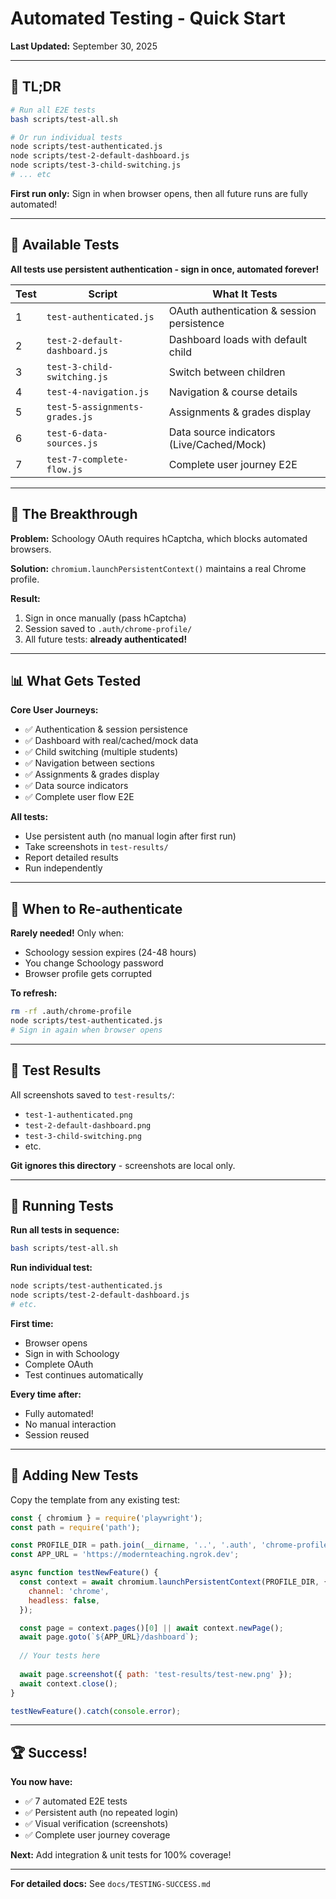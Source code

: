 # Automated Testing - Quick Start

**Last Updated:** September 30, 2025

---

## 🚀 TL;DR

```bash
# Run all E2E tests
bash scripts/test-all.sh

# Or run individual tests
node scripts/test-authenticated.js
node scripts/test-2-default-dashboard.js
node scripts/test-3-child-switching.js
# ... etc
```

**First run only:** Sign in when browser opens, then all future runs are fully automated!

---

## 🧪 Available Tests

**All tests use persistent authentication - sign in once, automated forever!**

| Test | Script | What It Tests |
|------|--------|---------------|
| 1 | `test-authenticated.js` | OAuth authentication & session persistence |
| 2 | `test-2-default-dashboard.js` | Dashboard loads with default child |
| 3 | `test-3-child-switching.js` | Switch between children |
| 4 | `test-4-navigation.js` | Navigation & course details |
| 5 | `test-5-assignments-grades.js` | Assignments & grades display |
| 6 | `test-6-data-sources.js` | Data source indicators (Live/Cached/Mock) |
| 7 | `test-7-complete-flow.js` | Complete user journey E2E |

---

## 🔑 The Breakthrough

**Problem:** Schoology OAuth requires hCaptcha, which blocks automated browsers.

**Solution:** `chromium.launchPersistentContext()` maintains a real Chrome profile.

**Result:**
1. Sign in once manually (pass hCaptcha)
2. Session saved to `.auth/chrome-profile/`
3. All future tests: **already authenticated!**

---

## 📊 What Gets Tested

**Core User Journeys:**
- ✅ Authentication & session persistence
- ✅ Dashboard with real/cached/mock data
- ✅ Child switching (multiple students)
- ✅ Navigation between sections
- ✅ Assignments & grades display
- ✅ Data source indicators
- ✅ Complete user flow E2E

**All tests:**
- Use persistent auth (no manual login after first run)
- Take screenshots in `test-results/`
- Report detailed results
- Run independently

---

## 🔄 When to Re-authenticate

**Rarely needed!** Only when:
- Schoology session expires (24-48 hours)
- You change Schoology password
- Browser profile gets corrupted

**To refresh:**
```bash
rm -rf .auth/chrome-profile
node scripts/test-authenticated.js
# Sign in again when browser opens
```

---

## 📁 Test Results

All screenshots saved to `test-results/`:
- `test-1-authenticated.png`
- `test-2-default-dashboard.png`
- `test-3-child-switching.png`
- etc.

**Git ignores this directory** - screenshots are local only.

---

## 🎯 Running Tests

**Run all tests in sequence:**
```bash
bash scripts/test-all.sh
```

**Run individual test:**
```bash
node scripts/test-authenticated.js
node scripts/test-2-default-dashboard.js
# etc.
```

**First time:**
- Browser opens
- Sign in with Schoology
- Complete OAuth
- Test continues automatically

**Every time after:**
- Fully automated!
- No manual interaction
- Session reused

---

## 📝 Adding New Tests

Copy the template from any existing test:

```javascript
const { chromium } = require('playwright');
const path = require('path');

const PROFILE_DIR = path.join(__dirname, '..', '.auth', 'chrome-profile');
const APP_URL = 'https://modernteaching.ngrok.dev';

async function testNewFeature() {
  const context = await chromium.launchPersistentContext(PROFILE_DIR, {
    channel: 'chrome',
    headless: false,
  });

  const page = context.pages()[0] || await context.newPage();
  await page.goto(`${APP_URL}/dashboard`);
  
  // Your tests here
  
  await page.screenshot({ path: 'test-results/test-new.png' });
  await context.close();
}

testNewFeature().catch(console.error);
```

---

## 🏆 Success!

**You now have:**
- ✅ 7 automated E2E tests
- ✅ Persistent auth (no repeated login)
- ✅ Visual verification (screenshots)
- ✅ Complete user journey coverage

**Next:** Add integration & unit tests for 100% coverage!

---

**For detailed docs:** See `docs/TESTING-SUCCESS.md`